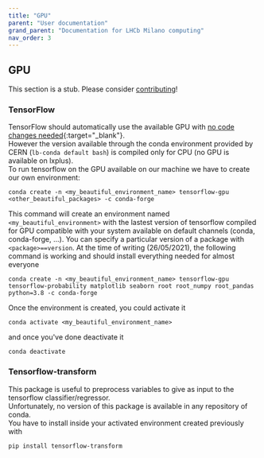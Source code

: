```yaml
---
title: "GPU"
parent: "User documentation"
grand_parent: "Documentation for LHCb Milano computing"
nav_order: 3
---
```


## GPU

This section is a stub. Please consider [contributing](https://github.com/LHCb-Milano/LHCb-MI-Computing)!

### TensorFlow

TensorFlow should automatically use the available GPU with [no code changes needed](https://www.tensorflow.org/guide/gpu){:target="_blank"}.  
However the version available through the conda environment provided by CERN (`lb-conda default bash`) is compiled only for CPU (no GPU is available on lxplus).  
To run tensorflow on the GPU available on our machine we have to create our own environment:
```
conda create -n <my_beautiful_environment_name> tensorflow-gpu <other_beautiful_packages> -c conda-forge
```
This command will create an environment named `<my_beautiful_environment>` with the lastest version of tensorflow compiled for GPU compatible with your system available on default channels (conda, conda-forge, ...). You can specify a particular version of a package with `<package>==version`.
At the time of writing (26/05/2021), the following command is working and should install everything needed for almost everyone
```
conda create -n <my_beautiful_environment_name> tensorflow-gpu tensorflow-probability matplotlib seaborn root root_numpy root_pandas python=3.8 -c conda-forge
```
Once the environment is created, you could activate it
```
conda activate <my_beautiful_environment_name>
```
and once you've done deactivate it
```
conda deactivate
```

### Tensorflow-transform

This package is useful to preprocess variables to give as input to the tensorflow classifier/regressor.  
Unfortunately, no version of this package is available in any repository of conda.  
You have to install inside your activated environment created previously with
```
pip install tensorflow-transform
```
